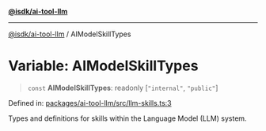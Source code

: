 [**@isdk/ai-tool-llm**](../README.md)

***

[@isdk/ai-tool-llm](../globals.md) / AIModelSkillTypes

# Variable: AIModelSkillTypes

> `const` **AIModelSkillTypes**: readonly \[`"internal"`, `"public"`\]

Defined in: [packages/ai-tool-llm/src/llm-skills.ts:3](https://github.com/isdk/ai-tool-llm.js/blob/cce15e28c39fd2fefb63f1a38e624e7483ff232f/src/llm-skills.ts#L3)

Types and definitions for skills within the Language Model (LLM) system.
